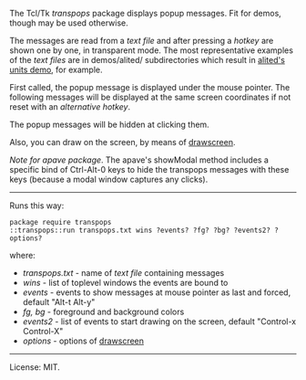 The Tcl/Tk *transpops* package displays popup messages.
Fit for demos, though may be used otherwise.

The messages are read from a *text file* and after pressing a *hotkey* are
shown one by one, in transparent mode. The most representative examples of
the *text files* are in demos/alited/ subdirectories which result in [alited's units demo](https://github.com/aplsimple/alited/releases/download/Demos_of_alited-1.3.5/2.Units_alited-1.3.5.mp4), for example.

First called, the popup message is displayed under the mouse pointer. The following messages will be displayed at the same screen coordinates if not reset with an *alternative hotkey*.

The popup messages will be hidden at clicking them.

Also, you can draw on the screen, by means of [drawscreen](https://chiselapp.com/user/aplsimple/repository/drawscreen).

*Note for apave package*. The apave's showModal method includes a specific bind of Ctrl-Alt-0 keys to hide the transpops messages with these keys (because a modal window captures any clicks).

<hr>

Runs this way:

    package require transpops
    ::transpops::run transpops.txt wins ?events? ?fg? ?bg? ?events2? ?options?

where:

   * *transpops.txt* - name of *text file* containing messages
   * *wins* - list of toplevel windows the events are bound to
   * *events* - events to show messages at mouse pointer as last and forced, default "Alt-t Alt-y"
   * *fg, bg* - foreground and background colors
   * *events2* - list of events to start drawing on the screen, default "Control-x Control-X"
   * *options* - options of [drawscreen](https://chiselapp.com/user/aplsimple/repository/drawscreen)

<hr>

License: MIT.
